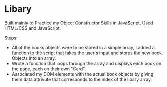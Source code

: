 # Libary

Built mainly to Practice my Object Constructor Skills in JavaScript,
Used HTML/CSS and JavaScript.

Steps:
- All of the books objects were to be stored in a simple array, I added a function to the script that takes the user's input
and stores the new book Objects into an array.
- Wrote a function that loops through the array and displays each book on the page, each on their own "Card".
- Associated my DOM elements with the actual book objects by giving them data attrivute that corresponds to the index
of the libary array.
